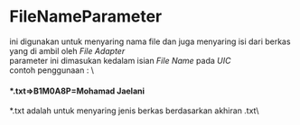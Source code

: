 # FileNameParameter
ini digunakan untuk menyaring nama file dan juga menyaring isi dari berkas yang di ambil oleh *File Adapter*\
parameter ini dimasukan kedalam isian *File Name* pada *UIC*\
contoh penggunaan : \
#### *.txt=>B1M0A8P=Mohamad Jaelani
*.txt adalah untuk menyaring jenis berkas berdasarkan akhiran .txt\
